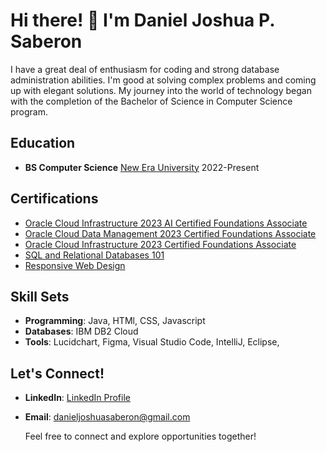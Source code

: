 # Hi there! 👋 I'm Daniel Joshua P. Saberon

I have a great deal of enthusiasm for coding and strong database administration abilities. I'm good at solving complex problems and coming up with elegant solutions. My journey into the world of technology began with the completion of the Bachelor of Science in Computer Science program.

## Education

- **BS Computer Science**
  [New Era University](https://www.neu.edu.ph/main/)
  2022-Present

## Certifications

- [Oracle Cloud Infrastructure 2023 AI Certified Foundations Associate](https://catalog-education.oracle.com/pls/certview/sharebadge?id=0268D731D2447F3018F85EDEB44214548E80FB693AA7201DBBB7138786F5B81B)
- [Oracle Cloud Data Management 2023 Certified Foundations Associate](https://catalog-education.oracle.com/pls/certview/sharebadge?id=630D0D161C45A834B26617AB29705A28619CE89BF0DBF26FB3CA2AFBC19886A3)
- [Oracle Cloud Infrastructure 2023 Certified Foundations Associate](https://catalog-education.oracle.com/pls/certview/sharebadge?id=918B879E093551F685E042EC331949BBE75AF18B05CAA0803364843F40BEA27A)
- [SQL and Relational Databases 101](https://courses.cognitiveclass.ai/certificates/79c7a0a4a9ca4e3c9e9cfec73a11dec0)
- [Responsive Web Design](https://www.freecodecamp.org/certification/fccca6b9958-d5c8-46a8-bcf5-31cdba4695c4/responsive-web-design)


## Skill Sets

- **Programming**: Java, HTMl, CSS, Javascript
- **Databases**: IBM DB2 Cloud
- **Tools**: Lucidchart, Figma, Visual Studio Code, IntelliJ, Eclipse,

## Let's Connect!

- **LinkedIn**: [LinkedIn Profile](LinkedIn_Profile_Link)
- **Email**: danieljoshuasaberon@gmail.com

  Feel free to connect and explore opportunities together!
